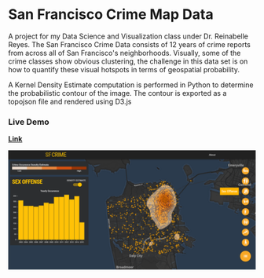 # **San Francisco Crime Map Data**
A project for my Data Science and Visualization class under Dr. Reinabelle Reyes. 
The San Francisco Crime Data consists of 12 years of crime reports from across all of San Francisco's neighborhoods.
Visually, some of the crime classes show obvious clustering, the challenge in this data set is on how to quantify these visual hotspots in terms of geospatial probability.

A Kernel Density Estimate computation is performed in Python to determine the probabilistic contour of the image. The contour is exported as a topojson file and rendered using D3.js



### Live Demo

[**Link**](https://cadrev.github.io/sfmap/)


![image](https://github.com/cadrev/sfmap/blob/master/screenshot/sample2.png)



